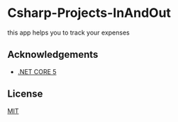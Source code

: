 # Csharp-Projects-InAndOut

this app helps you to track your expenses

## Acknowledgements

 - [.NET CORE 5](https://docs.microsoft.com/en-us/aspnet/core/tutorials/first-mvc-app/start-mvc?view=aspnetcore-5.0&tabs=visual-studio)

## License

[MIT](https://choosealicense.com/licenses/mit/)

  
